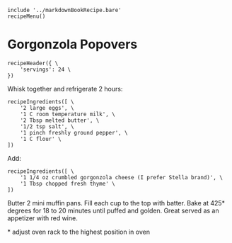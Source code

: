 ~~~ markdown-script
include '../markdownBookRecipe.bare'
recipeMenu()
~~~

# Gorgonzola Popovers

~~~ markdown-script
recipeHeader({ \
    'servings': 24 \
})
~~~

Whisk together and refrigerate 2 hours:

~~~ markdown-script
recipeIngredients([ \
    '2 large eggs', \
    '1 C room temperature milk', \
    '2 Tbsp melted butter', \
    '1/2 tsp salt', \
    '1 pinch freshly ground pepper', \
    '1 C flour' \
])
~~~

Add:

~~~ markdown-script
recipeIngredients([ \
    '1 1/4 oz crumbled gorgonzola cheese (I prefer Stella brand)', \
    '1 Tbsp chopped fresh thyme' \
])
~~~

Butter 2 mini muffin pans. Fill each cup to the top with batter. Bake at 425* degrees for 18 to 20
minutes until puffed and golden. Great served as an appetizer with red wine.

\* adjust oven rack to the highest position in oven
